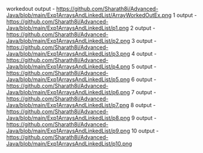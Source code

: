 
workedout output - https://github.com/Sharath8i/Advanced-Java/blob/main/Exp1ArraysAndLinkedList/ArrayWorkedOutEx.png
1 output - https://github.com/Sharath8i/Advanced-Java/blob/main/Exp1ArraysAndLinkedList/p1.png
2 output -https://github.com/Sharath8i/Advanced-Java/blob/main/Exp1ArraysAndLinkedList/p2.png
3 output -https://github.com/Sharath8i/Advanced-Java/blob/main/Exp1ArraysAndLinkedList/p3.png
4 output -https://github.com/Sharath8i/Advanced-Java/blob/main/Exp1ArraysAndLinkedList/p4.png
5 output -https://github.com/Sharath8i/Advanced-Java/blob/main/Exp1ArraysAndLinkedList/p5.png
6 output -https://github.com/Sharath8i/Advanced-Java/blob/main/Exp1ArraysAndLinkedList/p6.png
7 output -https://github.com/Sharath8i/Advanced-Java/blob/main/Exp1ArraysAndLinkedList/p7.png
8 output -https://github.com/Sharath8i/Advanced-Java/blob/main/Exp1ArraysAndLinkedList/p8.png
9 output -https://github.com/Sharath8i/Advanced-Java/blob/main/Exp1ArraysAndLinkedList/p9.png
10 output - https://github.com/Sharath8i/Advanced-Java/blob/main/Exp1ArraysAndLinkedList/p10.png
